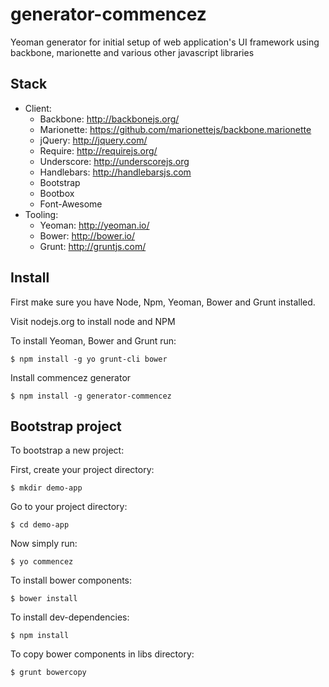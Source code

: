 generator-commencez
======================

Yeoman generator for initial setup of web application's UI framework using backbone, marionette and various other javascript libraries

Stack
-------
- Client: 
    * Backbone: http://backbonejs.org/
    * Marionette: https://github.com/marionettejs/backbone.marionette
    * jQuery: http://jquery.com/
    * Require: http://requirejs.org/
    * Underscore: http://underscorejs.org
    * Handlebars: http://handlebarsjs.com
    * Bootstrap
    * Bootbox
    * Font-Awesome
- Tooling: 
    * Yeoman: http://yeoman.io/
    * Bower: http://bower.io/
    * Grunt: http://gruntjs.com/



Install
-------
First make sure you have Node, Npm, Yeoman, Bower and Grunt installed.

Visit nodejs.org to install node and NPM


To install Yeoman, Bower and Grunt run: 

    $ npm install -g yo grunt-cli bower


Install commencez generator

    $ npm install -g generator-commencez


Bootstrap project
-----------------
To bootstrap a new project:

First, create your project directory:
    
    $ mkdir demo-app

Go to your project directory:
    
    $ cd demo-app

Now simply run:

    $ yo commencez

To install bower components:

    $ bower install

To install dev-dependencies:
	
	$ npm install

To copy bower components in libs directory:

    $ grunt bowercopy
